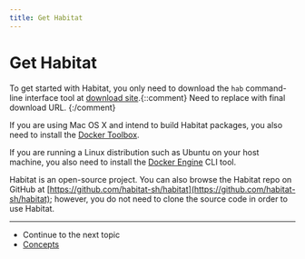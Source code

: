 ```yaml
---
title: Get Habitat
---
```


# Get Habitat
To get started with Habitat, you only need to download the `hab` command-line interface tool at [download site]().{::comment} Need to replace with final download URL. {:/comment}

If you are using Mac OS X and intend to build Habitat packages, you also need to install the [Docker Toolbox](https://www.docker.com/products/docker-toolbox).

If you are running a Linux distribution such as Ubuntu on your host machine, you also need to install the [Docker Engine](https://docs.docker.com/linux/) CLI tool.

Habitat is an open-source project. You can also browse the Habitat repo on GitHub at [https://github.com/habitat-sh/habitat](https://github.com/habitat-sh/habitat); however, you do not need to clone the source code in order to use Habitat.

<hr>
<ul class="main-content--link-nav">
  <li>Continue to the next topic</li>
  <li><a href="/docs/concepts-overview">Concepts</a></li>
</ul>
